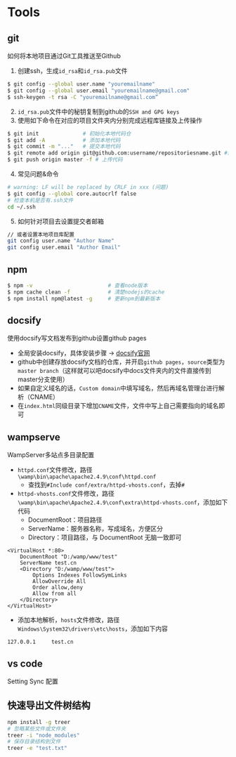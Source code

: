 # Tools

## git

如何将本地项目通过Git工具推送至Github
1. 创建ssh，生成`id_rsa`和`id_rsa.pub`文件
``` sh
$ git config --global user.name "youremailname"
$ git config --global user.email "youremailname@gmail.com"
$ ssh-keygen -t rsa -C "youremailname@gmail.com”
```
2. `id_rsa.pub`文件中的秘钥复制到github的`SSH and GPG keys`
3. 使用如下命令在对应的项目文件夹内分别完成远程库链接及上传操作
``` sh
$ git init              # 初始化本地代码仓
$ git add -A            # 添加本地代码
$ git commit -m "..."   # 提交本地代码
$ git remote add origin git@github.com:username/repositoriesname.git #添加远程版本库
$ git push origin master -f # 上传代码
```
4. 常见问题&命令 
``` sh
# warning: LF will be replaced by CRLF in xxx (问题)
$ git config --global core.autocrlf false
# 检查本机是否有.ssh文件
cd ~/.ssh
```
5. 如何针对项目去设置提交者邮箱

``` sh
// 或者设置本地项目库配置
git config user.name "Author Name"
git config user.email "Author Email"
```

## npm 

``` sh
$ npm -v                        # 查看node版本
$ npm cache clean -f            # 清楚nodejs的cache
$ npm install npm@latest -g     # 更新npm到最新版本
```

## docsify
使用docsify写文档发布到github设置github pages
- 全局安装docsify，具体安装步骤 -> [docsify官网](https://docsify.js.org/#/zh-cn/quickstart)
- github中创建存放docsify文档的仓库，并开启`github pages`，`source`类型为`master branch`（这样就可以吧docsify中docs文件夹内的文件直接传到master分支使用）
- 如果自定义域名的话，`Custom domain`中填写域名，然后再域名管理台进行解析（CNAME）
- 在`index.html`同级目录下增加`CNAME`文件，文件中写上自己需要指向的域名即可

## wampserve
WampServer多站点多目录配置

- `httpd.conf`文件修改，路径`\wamp\bin\apache\apache2.4.9\conf\httpd.conf`
  - 查找到`#Include conf/extra/httpd-vhosts.conf`，去掉`#`
- `httpd-vhosts.conf`文件修改，路径`\wamp\bin\apache\Apache2.4.9\conf\extra\httpd-vhosts.conf`，添加如下代码
  - DocumentRoot：项目路径
  - ServerName：服务器名称，写成域名，方便区分
  - Directory：项目路径，与 DocumentRoot 无脑一致即可

```
<VirtualHost *:80>   
    DocumentRoot "D:/wamp/www/test"   
    ServerName test.cn   
    <Directory "D:/wamp/www/test">
        Options Indexes FollowSymLinks
        AllowOverride All
        Order allow,deny
        Allow from all
    </Directory>
</VirtualHost>
```

- 添加本地解析，`hosts`文件修改，路径`Windows\System32\drivers\etc\hosts`，添加如下内容

```
127.0.0.1     test.cn
```

## vs code

Setting Sync 配置

## 快速导出文件树结构

``` sh
npm install -g treer
# 忽略某些文件或文件夹
treer -i "node_modules"
# 保存目录结构到文件
treer -e "test.txt"
```